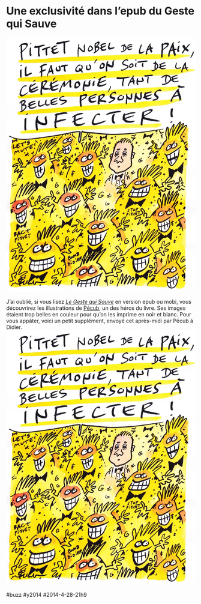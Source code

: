 # Une exclusivité dans l’epub du Geste qui Sauve

![](_i/pecub.webp)

J’ai oublié, si vous lisez *[Le Geste qui Sauve](../../page/le-geste-qui-sauve)* en version epub ou mobi, vous découvrirez les illustrations de [Pécub](http://pecub.ch/), un des héros du livre. Ses images étaient trop belles en couleur pour qu’on les imprime en noir et blanc. Pour vous appâter, voici un petit supplément, envoyé cet après-midi par Pécub à Didier.
![Pécub](_i/pecub.webp)

#buzz #y2014 #2014-4-28-21h9
